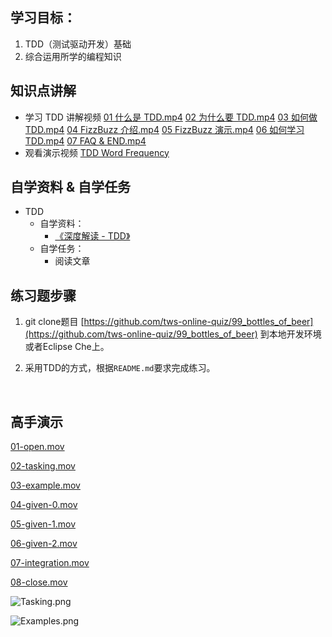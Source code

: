 

## 学习目标：

1. TDD（测试驱动开发）基础
2. 综合运用所学的编程知识

## 知识点讲解

- 学习 TDD 讲解视频
  [01 什么是 TDD.mp4](https://codingstyle-cn.b0.upaiyun.com/video/tws-online/tdd/01%20%E4%BB%80%E4%B9%88%E6%98%AF%20TDD.mp4)
  [02 为什么要 TDD.mp4](https://codingstyle-cn.b0.upaiyun.com/video/tws-online/tdd/02%20%E4%B8%BA%E4%BB%80%E4%B9%88%E8%A6%81%20TDD.mp4)
  [03 如何做 TDD.mp4](https://codingstyle-cn.b0.upaiyun.com/video/tws-online/tdd/03%20%E5%A6%82%E4%BD%95%E5%81%9A%20TDD.mp4)
  [04 FizzBuzz 介绍.mp4](https://codingstyle-cn.b0.upaiyun.com/video/tws-online/tdd/04%20FizzBuzz%20%E4%BB%8B%E7%BB%8D.mp4)
  [05 FizzBuzz 演示.mp4](https://codingstyle-cn.b0.upaiyun.com/video/tws-online/tdd/05%20FizzBuzz%20%E6%BC%94%E7%A4%BA.mp4)
  [06 如何学习 TDD.mp4](https://codingstyle-cn.b0.upaiyun.com/video/tws-online/tdd/06%20%E5%A6%82%E4%BD%95%E5%AD%A6%E4%B9%A0%20TDD.mp4)
  [07 FAQ & END.mp4](https://codingstyle-cn.b0.upaiyun.com/video/tws-online/tdd/07%20FAQ%20&%20END.mp4)
- 观看演示视频 [TDD Word Frequency](https://www.bilibili.com/video/av9208705/)

## 自学资料 & 自学任务

- TDD
  - 自学资料：
    - [《深度解读 - TDD》](http://www.jianshu.com/p/62f16cd4fef3)
  - 自学任务：
    - 阅读文章

## 练习题步骤

1. git clone题目 [https://github.com/tws-online-quiz/99_bottles_of_beer](https://github.com/tws-online-quiz/99_bottles_of_beer) 到本地开发环境或者Eclipse Che上。
2. 采用TDD的方式，根据`README.md`要求完成练习。


   ​
## 高手演示
[01-open.mov](https://codingstyle-cn.b0.upaiyun.com/video/tws-online/Edited/01-open.mov)

[02-tasking.mov](https://codingstyle-cn.b0.upaiyun.com/video/tws-online/Edited/02-tasking.mov)

[03-example.mov](https://codingstyle-cn.b0.upaiyun.com/video/tws-online/Edited/03-example.mov)

[04-given-0.mov](https://codingstyle-cn.b0.upaiyun.com/video/tws-online/Edited/04-given-0.mov)

[05-given-1.mov](https://codingstyle-cn.b0.upaiyun.com/video/tws-online/Edited/05-given-1.mov)

[06-given-2.mov](https://codingstyle-cn.b0.upaiyun.com/video/tws-online/Edited/06-given-2.mov)

[07-integration.mov](https://codingstyle-cn.b0.upaiyun.com/video/tws-online/Edited/07-integration.mov)

[08-close.mov](https://codingstyle-cn.b0.upaiyun.com/video/tws-online/Edited/08-close.mov) 

![Tasking.png](https://school.thoughtworks.cn/bbs/assets/uploads/files/1502580066530-e157003e-c43f-498b-a2a5-2bb71047a1d6-image.png) 

![Examples.png](https://school.thoughtworks.cn/bbs/assets/uploads/files/1502580089424-8e4769a1-de9d-4d02-9e84-64b612fbb85d-image.png)



   ​